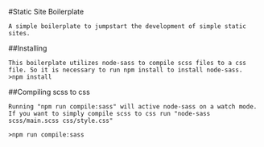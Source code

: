 #Static Site Boilerplate

    A simple boilerplate to jumpstart the development of simple static sites.

##Installing

    This boilerplate utilizes node-sass to compile scss files to a css file. So it is necessary to run npm install to install node-sass.
    >npm install

##Compiling scss to css

    Running "npm run compile:sass" will active node-sass on a watch mode. If you want to simply compile scss to css run "node-sass scss/main.scss css/style.css"

    >npm run compile:sass